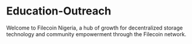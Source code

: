 # Education-Outreach
Welcome to Filecoin Nigeria, a hub of growth for decentralized storage technology and community empowerment through the Filecoin network.
